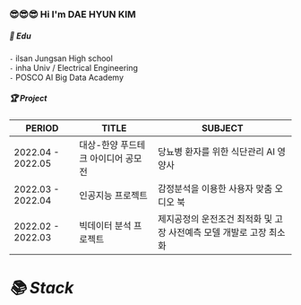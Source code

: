 ### :sunglasses::sunglasses::sunglasses: Hi I'm DAE HYUN KIM

##### 📘 ️Edu  

`-` ilsan Jungsan High school \
`-` inha Univ / Electrical Engineering \
`-` POSCO AI Big Data Academy 


##### 🏆 Project  

| PERIOD | TITLE | SUBJECT |
| ------- | ------- | -------|
| 2022.04 - 2022.05 | 대상-한양 푸드테크 아이디어 공모전 | 당뇨병 환자를 위한 식단관리 AI 영양사 |
| 2022.03 - 2022.04 | 인공지능 프로젝트 | 감정분석을 이용한 사용자 맞춤 오디오 북 |
| 2022.02 - 2022.03 | 빅데이터 분석 프로젝트 | 제지공정의 운전조건 최적화 및 고장 사전예측 모델 개발로 고장 최소화 |


##### <div align=left><h1>📚 Stack</h1></div>





